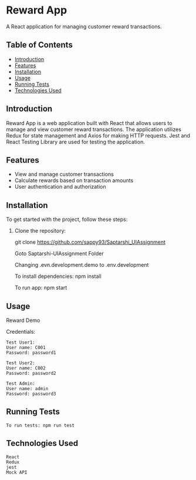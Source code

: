 # Reward App

A React application for managing customer reward transactions.

## Table of Contents

- [Introduction](#introduction)
- [Features](#features)
- [Installation](#installation)
- [Usage](#usage)
- [Running Tests](#running-tests)
- [Technologies Used](#technologies-used)


## Introduction

Reward App is a web application built with React that allows users to manage and view customer reward transactions. The application utilizes Redux for state management and Axios for making HTTP requests. Jest and React Testing Library are used for testing the application.

## Features

- View and manage customer transactions
- Calculate rewards based on transaction amounts
- User authentication and authorization

## Installation

To get started with the project, follow these steps:

1. Clone the repository:

    git clone https://github.com/sappy93/Saptarshi_UIAssignment

    Goto Saptarshi-UIAssignment Folder

    Changing .evn.development.demo to .env.development

    To install dependencies: npm install

    To run app: npm start


## Usage

Reward Demo

Credentials: 

    Test User1:
    User name: C001
    Password: password1

    Test User2:
    User name: C002
    Password: password2

    Test Admin:
    User name: admin
    Password: password3


## Running Tests

    To run tests: npm run test

## Technologies Used

    React
    Redux
    jest
    Mock API